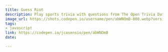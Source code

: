 ```yaml
---
title: Guess Riot
description: Play sports trivia with questions from The Open Trivia Database
image_url: https://shots.codepen.io/username/pen/abWNOmB-800.webp?version=1635951846
tags:
- javascript
link: https://codepen.io/jcasensio/pen/abWNOmB
date: 

---
```

